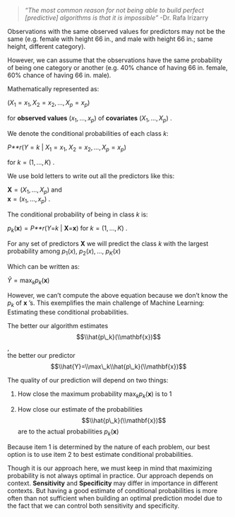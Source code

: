> *“The most common reason for not being able to build perfect
> \[predictive\] algorithms is that it is impossible”* -Dr. Rafa
> Irizarry

Observations with the same observed values for predictors may not be the
same (e.g. female with height 66 in., and male with height 66 in.; same
height, different category).

However, we can assume that the observations have the same probability
of being one category or another (e.g. 40% chance of having 66 in.
female, 60% chance of having 66 in. male).

Mathematically represented as:

(*X*<sub>1</sub> = *x*<sub>1</sub>, *X*<sub>2</sub> = *x*<sub>2</sub>, ..., *X*<sub>*p*</sub> = *x*<sub>*p*</sub>)

for **observed values** (*x*<sub>1</sub>, ..., *x*<sub>*p*</sub>) of
**covariates**
(*X*<sub>1</sub>, ..., *X*<sub>*p*</sub>)
.

We denote the conditional probabilities of each class *k*:

*P**r*(*Y* = *k* | *X*<sub>1</sub> = *x*<sub>1</sub>, *X*<sub>2</sub> = *x*<sub>2</sub>, ..., *X*<sub>*p*</sub> = *x*<sub>*p*</sub>)
  
for
*k* = (1, ..., *K*)
.

We use bold letters to write out all the predictors like this:

**X** = (*X*<sub>1</sub>, ..., *X*<sub>*p*</sub>)
 and  
**x** = (*x*<sub>1</sub>, ..., *x*<sub>*p*</sub>)
.

The conditional probability of being in class *k* is:

*p*<sub>*k*</sub>(**x**) = *P**r*(*Y*=*k* | **X**=**x**)
 for
*k* = (1, ..., *K*)
.

For any set of predictors
**X**
 we will predict the class
*k*
 with the largest probability among
*p*<sub>1</sub>(*x*), *p*<sub>2</sub>(*x*), ..., *p*<sub>*K*</sub>(*x*)
  
Which can be written as:

*Ŷ* = max<sub>*k*</sub>*p*<sub>*k*</sub>(**x**)

However, we can’t compute the above equation because we don’t know the
*p*<sub>*k*</sub> of
**x**
’s. This exemplifies the main challenge of Machine Learning: Estimating
these conditional probabilities.

The better our algorithm estimates
$$\\hat{p\_k}(\\mathbf{x})$$
,  
the better our predictor
$$\\hat{Y}=\\max\_k\\hat{p\_k}(\\mathbf{x})$$

The quality of our prediction will depend on two things:

1.  How close the maximum probability
    max<sub>*k*</sub>*p*<sub>*k*</sub>(**x**)
     is to 1

2.  How close our estimate of the probabilities
    $$\\hat{p\_k}(\\mathbf{x})$$
     are to the actual probabilities
    *p*<sub>*k*</sub>(**x**)

Because item 1 is determined by the nature of each problem, our best
option is to use item 2 to best estimate conditional probabilities.

Though it is our approach here, we must keep in mind that maximizing
probability is not always optimal in practice. Our approach depends on
context. **Sensitivity** and **Specificity** may differ in importance in
different contexts. But having a good estimate of conditional
probabilities is more often than not sufficient when building an optimal
prediction model due to the fact that we can control both sensitivity
and specificity.
